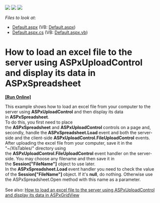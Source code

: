 <!-- default badges list -->
![](https://img.shields.io/endpoint?url=https://codecentral.devexpress.com/api/v1/VersionRange/128548058/15.1.3%2B)
[![](https://img.shields.io/badge/Open_in_DevExpress_Support_Center-FF7200?style=flat-square&logo=DevExpress&logoColor=white)](https://supportcenter.devexpress.com/ticket/details/T119832)
[![](https://img.shields.io/badge/📖_How_to_use_DevExpress_Examples-e9f6fc?style=flat-square)](https://docs.devexpress.com/GeneralInformation/403183)
<!-- default badges end -->
<!-- default file list -->
*Files to look at*:

* [Default.aspx](./CS/Default.aspx) (VB: [Default.aspx](./VB/Default.aspx))
* [Default.aspx.cs](./CS/Default.aspx.cs) (VB: [Default.aspx.vb](./VB/Default.aspx.vb))
<!-- default file list end -->
# How to load an excel file to the server using ASPxUploadControl and display its data in ASPxSpreadsheet
<!-- run online -->
**[[Run Online]](https://codecentral.devexpress.com/t119832/)**
<!-- run online end -->


This example shows how to load an excel file from your computer to the server using <strong>ASP</strong><strong>xUploadControl</strong> and then display its data in <strong>ASPxSpreadsheet</strong>.<br>To do this, you first need to place the <strong>ASPxSpreadsheet</strong> and <strong>ASPxUploadControl </strong>controls on a page and, secondly, handle the<strong> ASPxSpreadsheet.Load </strong>event and both the server-side and the client-side <strong>ASPxUploadControl</strong><strong>.FileUploadControl</strong> events.<br>After uploading the excel file from your computer, save it in the "~/XlsTables/" directory using the <strong>ASPxUploadControl.FileUploadControl</strong> event handler on the server-side. You may choose any filename and then save it in the <strong>Session["FileName"]</strong> object to use later.<br>In the <strong>ASPxSpreadsheet.<strong>Load </strong></strong>event handler you need to check the value of the <strong>Session</strong><strong>[</strong><strong>"</strong><strong>FileName</strong><strong>"</strong><strong>]</strong><strong> </strong>object. If it's <strong>null</strong>, do nothing. Otherwise use the ASPxSpreadsheet.Open method with this name as a parameter.<br><br>See also: <a href="https://www.devexpress.com/Support/Center/p/E5199">How to load an excel file to the server using ASPxUploadControl and display its data in ASPxGridView</a>

<br/>


